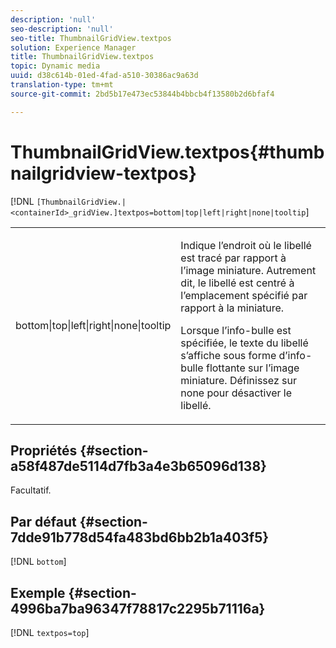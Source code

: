 ```yaml
---
description: 'null'
seo-description: 'null'
seo-title: ThumbnailGridView.textpos
solution: Experience Manager
title: ThumbnailGridView.textpos
topic: Dynamic media
uuid: d38c614b-01ed-4fad-a510-30386ac9a63d
translation-type: tm+mt
source-git-commit: 2bd5b17e473ec53844b4bbcb4f13580b2d6bfaf4

---
```



# ThumbnailGridView.textpos{#thumbnailgridview-textpos}

[!DNL `[ThumbnailGridView.|<containerId>_gridView.]textpos=bottom|top|left|right|none|tooltip`]

<table id="table_1BEBE260769B4A0C9E9F5016D2FA68A0"> 
 <tbody> 
  <tr> 
   <td> <p> <span class="codeph"> bottom|top|left|right|none|tooltip</span> </p> </td> 
   <td> <p> Indique l’endroit où le libellé est tracé par rapport à l’image miniature. Autrement dit, le libellé est centré à l’emplacement spécifié par rapport à la miniature. </p> <p>Lorsque <span class="codeph"> l’info-bulle</span> est spécifiée, le texte du libellé s’affiche sous forme d’info-bulle flottante sur l’image miniature. Définissez sur <span class="codeph"> none</span> pour désactiver le libellé. </p> </td> 
  </tr> 
 </tbody> 
</table>

## Propriétés {#section-a58f487de5114d7fb3a4e3b65096d138}

Facultatif.

## Par défaut {#section-7dde91b778d54fa483bd6bb2b1a403f5}

[!DNL `bottom`]

## Exemple {#section-4996ba7ba96347f78817c2295b71116a}

[!DNL `textpos=top`]
